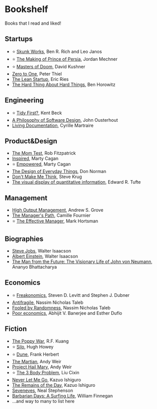 # Bookshelf

Books that I read and liked!

## Startups

- ⭐️ [Skunk Works](https://www.amazon.com/dp/0751515035), Ben R. Rich and Leo Janos
- ⭐️ [The Making of Prince of Persia](https://www.amazon.com/dp/0578627310), Jordan Mechner
- ⭐️ [Masters of Doom](https://www.amazon.com/dp/0812972155), David Kushner
- [Zero to One](https://www.amazon.com/dp/0804139296), Peter Thiel
- [The Lean Startup](https://www.amazon.com/dp/0307887898), Eric Ries
- [The Hard Thing About Hard Things](https://www.amazon.com/dp/0062273205), Ben Horowitz

## Engineering

- ⭐️ [Tidy First?](https://www.amazon.com/dp/1098151240), Kent Beck
- [A Philosophy of Software Design](https://www.amazon.com/dp/173210221X), John Ousterhout
- [Living Documentation](https://www.amazon.com/dp/0134689321), Cyrille Martraire

## Product&Design

- [The Mom Test](https://www.amazon.com/dp/1492180742), Rob Fitzpatrick
- [Inspired](https://www.amazon.com/dp/B077NRB36N), Marty Cagan
- ⭐️ [Empowered](https://www.amazon.com/dp/B08LPKRD5L/), Marty Cagan
- [The Design of Everyday Things](https://www.amazon.com/dp/0465050654), Don Norman
- [Don't Make Me Think](https://www.amazon.com/dp/0321965515), Steve Krug
- [The visual display of quantitative information](https://www.amazon.com/dp/1930824130), Edward R. Tufte

## Management

- [High Output Management](https://www.amazon.com/dp/0679762884), Andrew S. Grove
- [The Manager's Path](https://www.amazon.com/dp/1491973897), Camille Fournier
- ⭐️ [The Effective Manager](https://www.amazon.com/dp/1394181612), Mark Hortsman

## Biographies

- [Steve Jobs](https://www.amazon.com/dp/1451648537), Walter Isaacson
- [Albert Einstein](https://www.amazon.com/dp/0743264746/), Walter Isaacson
- [The Man from the Future: The Visionary Life of John von Neumann](https://www.amazon.fr/dp/024139886X), Ananyo Bhattacharya

## Economics

- ⭐️ [Freakonomics](https://www.amazon.com/dp/0061956279/),  Steven D. Levitt and Stephen J. Dubner
- [Antifragile](https://www.amazon.com/dp/0812979680), Nassim Nicholas Taleb
- [Fooled by Randomness](https://www.amazon.com/dp/0812975219), Nassim Nicholas Taleb
- [Poor economics](https://www.amazon.com/dp/1610390938), Abhijit V. Banerjee and Esther Duflo


## Fiction

- [The Poppy War](https://www.amazon.com/dp/0062662589), R.F. Kuang
- ⭐️ [Silo](https://www.amazon.com/dp/1476735115), Hugh Howey
- ⭐️ [Dune](https://www.amazon.com/dp/0441172717), Frank Herbert
- [The Martian](https://www.amazon.com/dp/0553418025), Andy Weir
- [Project Hail Mary](https://www.amazon.com/dp/0593135202), Andy Weir
- ⭐️ [The 3 Body Problem](https://www.amazon.com/dp/0765382032), Liu Cixin
- [Never Let Me Go](https://www.amazon.com/dp/1400078776), Kazuo Ishiguro
- [The Remains of the Day](https://www.amazon.com/dp/0679731725), Kazuo Ishiguro
- [Seveneves](https://www.amazon.com/dp/0062334514), Neal Stephenson
- [Barbarian Days: A Surfing Life](https://www.amazon.com/dp/0143109391), William Finnegan
- ...and way to many to list here